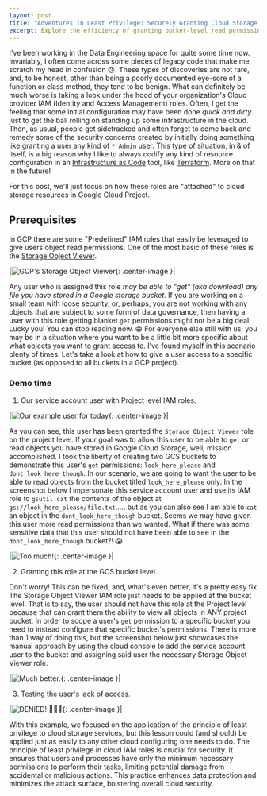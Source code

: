 ```yaml
---
layout: post
title: "Adventures in Least Privilege: Securely Granting Cloud Storage Read Permissions."
excerpt: Explore the efficiency of granting bucket-level read permissions over project-level access in cloud storage security. Simplify access control today.
---
```


I've been working in the Data Engineering space for quite some time now. Invariably, I often come across some pieces of legacy code that
make me scratch my head in confusion 😕.  These types of discoveries are not rare, and, to be honest, other than being a poorly 
documented eye-sore of a function or class method, they tend to be benign. What can definitely be much worse is taking a look 
under the hood of your organization's Cloud provider IAM (Identity and Access Management) roles. Often, I get the feeling that some initial 
configuration may have been done _quick and dirty_ just to get the ball rolling on standing up some infrastructure in the cloud. Then, as usual,
people get sidetracked and often forget to come back and remedy some of the security concerns created by initially doing something like granting 
a user any kind of `* Admin` user.  This type of situation, in & of itself, is a big reason why I like to always codify any kind of resource configuration in 
an [Infrastructure as Code](https://www.redhat.com/en/topics/automation/what-is-infrastructure-as-code-iac#benefits-of-iac) tool, like 
[Terraform](https://www.terraform.io/use-cases/infrastructure-as-code). More on that in the future!


For this post, we'll just focus on how these roles are "attached" to cloud storage resources in Google Cloud Project.

## Prerequisites 

In GCP there are some "Predefined" IAM roles that easily be leveraged to give users object read permissions. 
One of the most basic of these roles is the [Storage Object Viewer](https://cloud.google.com/iam/docs/understanding-roles#storage.objectViewer).  


|![GCP's Storage Object Viewer]({{site.url}}/public/bucket_level_iam/gcp_storage_object_viewer.png){: .center-image }|


Any user who is assigned this role _may be able to "get" (aka download) any file you have stored in a Google storage bucket_. If 
you are working on a small team with loose security, or, perhaps, you are not working with any objects that are subject to some form
of data governance, then having a user with this role getting blanket `get` permissions might not be a big deal.  Lucky you! You can stop 
reading now. 😁 For everyone else still with us, you may be in a situation where you want to be a little bit more specific about what objects you want
to grant access to. I've found myself in this scenario plenty of times. Let's take a look at how to give a user access to a specific bucket 
(as opposed to all buckets in a GCP project). 


### Demo time
1) Our service account user with Project level IAM roles.


|![Our example user for today]({{site.url}}/public/bucket_level_iam/gcp_user.png){: .center-image }|


As you can see, this user has been granted the `Storage Object Viewer` role on the project level.  If your goal was to allow this user to be able to `get` or read objects you 
have stored in Google Cloud Storage, well, mission accomplished. I took the liberty of creating two GCS buckets to demonstrate this user's `get` permissions: `look_here_please`
and `dont_look_here_though`. In our scenario, we are going to want the user to be able to read objects from the bucket titled `look_here_please` only. In the screenshot below I impersonate this service account user and use its IAM role to `gsutil cat` the contents of the object at `gs://look_here_please/file.txt`.....
but as you can also see I am able to `cat` an object in the `dont_look_here_though` bucket.  Seems we may have given this user more read permissions than we wanted. What if there was
some sensitive data that this user should not have been able to see in the `dont_look_here_though` bucket?! 😱


|![Too much!]({{site.url}}/public/bucket_level_iam/gsutil_cat_1.png){: .center-image }|


2) Granting this role at the GCS bucket level. 

Don't worry! This can be fixed, and, what's even better, it's a pretty easy fix. The Storage Object Viewer IAM role just needs to be applied at the bucket level.
That is to say, the user should not have this role at the Project level because that can grant them the ability to view all objects in ANY project bucket.
In order to scope a user's `get` permission to a specific bucket you need to instead configure that specific bucket's permissions. There is more than 1 way of doing this, but 
the screenshot below just showcases the manual approach by using the cloud console to add the service account user to the bucket and assigning said user the necessary
Storage Object Viewer role.


|![Much better.]({{site.url}}/public/bucket_level_iam/bucket_level_role.png){: .center-image }|


3) Testing the user's lack of access.


|![DENIED! 🙅🏻‍♂️]({{site.url}}/public/bucket_level_iam/gsutil_cat_2.png){: .center-image }|


With this example, we focused on the application of the principle of least privilege to cloud storage services, but this lesson could (and should) be applied just as easily 
to any other cloud configuring one needs to do. The principle of least privilege in cloud IAM roles is crucial for security. It ensures that users and processes have only the minimum necessary permissions to perform their tasks, limiting potential damage from accidental or malicious actions. This practice enhances data protection and minimizes the attack surface, bolstering overall cloud security.